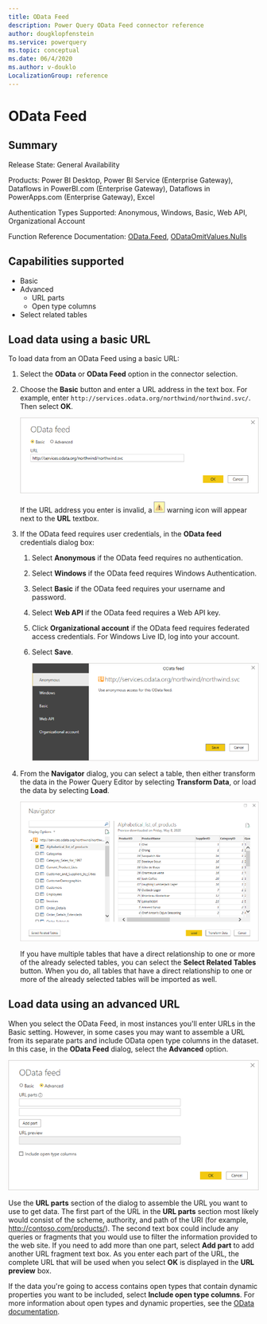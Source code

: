 ```yaml
---
title: OData Feed
description: Power Query OData Feed connector reference
author: dougklopfenstein
ms.service: powerquery
ms.topic: conceptual
ms.date: 06/4/2020
ms.author: v-douklo
LocalizationGroup: reference
---
```


# OData Feed

## Summary

Release State: General Availability

Products: Power BI Desktop, Power BI Service (Enterprise Gateway), Dataflows in PowerBI.com (Enterprise Gateway), Dataflows in PowerApps.com (Enterprise Gateway), Excel

Authentication Types Supported: Anonymous, Windows, Basic, Web API, Organizational Account

Function Reference Documentation: [OData.Feed](https://docs.microsoft.com/powerquery-m/odata-feed), [ODataOmitValues.Nulls](https://docs.microsoft.com/powerquery-m/odataomitvalues-nulls)

## Capabilities supported

* Basic
* Advanced
   * URL parts
   * Open type columns
* Select related tables

## Load data using a basic URL

To load data from an OData Feed using a basic URL:

1. Select the **OData** or **OData Feed** option in the connector selection. 

2. Choose the **Basic** button and enter a URL address in the text box. For example, enter `http://services.odata.org/northwind/northwind.svc/`. Then select **OK**.

   ![OData URL selection](media/odata-feed/odata-basic-url.png)

   If the URL address you enter is invalid, a ![Warning icon](../images/webwarning.png) warning icon will appear next to the **URL** textbox.

3. If the OData feed requires user credentials, in the **OData feed** credentials dialog box:

    1. Select **Anonymous** if the OData feed requires no authentication.
    
    2. Select **Windows** if the OData feed requires Windows Authentication.

    3. Select **Basic** if the OData feed requires your username and password.

    4. Select **Web API** if the OData feed requires a Web API key.

    5. Click **Organizational account** if the OData feed requires federated access credentials. For Windows Live ID, log into your account.

    6. Select **Save**.

       ![OData credentials selection](media/odata-feed/odata-sign-in.png)

4. From the **Navigator** dialog, you can select a table, then either transform the data in the Power Query Editor by selecting **Transform Data**, or load the data by selecting **Load**.

   ![Web table selection](media/odata-feed/odata-navigator.png)

   If you have multiple tables that have a direct relationship to one or more of the already selected tables, you can select the **Select Related Tables** button. When you do, all tables that have a direct relationship to one or more of the already selected tables will be imported as well.
   
## Load data using an advanced URL

When you select the OData Feed, in most instances you'll enter URLs in the Basic setting. However, in some cases you may want to assemble a URL from its separate parts and include OData open type columns in the dataset. In this case, in the **OData Feed** dialog, select the **Advanced** option.

![OData advanced URL assembly](./media/odata-feed/odata-advanced.png)

Use the **URL parts** section of the dialog to assemble the URL you want to use to get data. The first part of the URL in the **URL parts** section most likely would consist of the scheme, authority, and path of the URI (for example, http://contoso.com/products/). The second text box could include any queries or fragments that you would use to filter the information provided to the web site. If you need to add more than one part, select **Add part** to add another URL fragment text box. As you enter each part of the URL, the complete URL that will be used when you select **OK** is displayed in the **URL preview** box.

If the data you're going to access contains open types that contain dynamic properties you want to be included, select **Include open type columns**. For more information about open types and dynamic properties, see the [OData documentation](https://www.odata.org/documentation/). 


